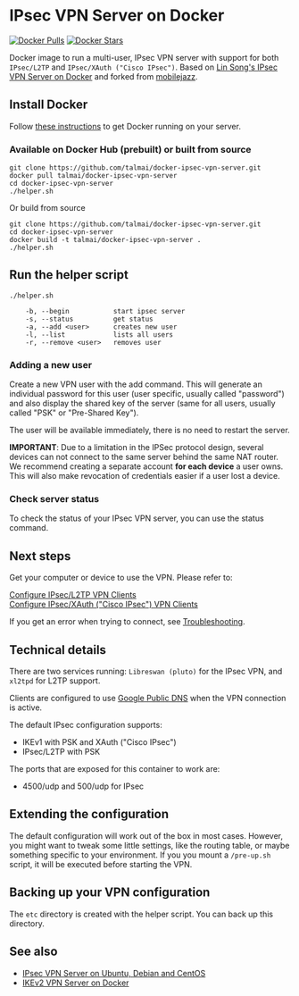 # IPsec VPN Server on Docker

[![Docker Pulls](https://img.shields.io/docker/pulls/talmai/docker-ipsec-vpn-server.svg)](https://hub.docker.com/r/talmai/docker-ipsec-vpn-server/)
[![Docker Stars](https://img.shields.io/docker/stars/talmai/docker-ipsec-vpn-server.svg)](https://hub.docker.com/r/talmai/docker-ipsec-vpn-server/)

Docker image to run a multi-user, IPsec VPN server with support for both `IPsec/L2TP` and `IPsec/XAuth ("Cisco IPsec")`. Based on [Lin Song's IPsec VPN Server on Docker](https://github.com/hwdsl2/docker-ipsec-vpn-server) and forked from [mobilejazz](https://github.com/mobilejazz/docker-ipsec-vpn-server).

## Install Docker

Follow [these instructions](https://docs.docker.com/engine/installation/) to get Docker running on your server.


### Available on Docker Hub (prebuilt) or built from source

```
git clone https://github.com/talmai/docker-ipsec-vpn-server.git
docker pull talmai/docker-ipsec-vpn-server
cd docker-ipsec-vpn-server
./helper.sh
```

Or build from source

```
git clone https://github.com/talmai/docker-ipsec-vpn-server.git
cd docker-ipsec-vpn-server
docker build -t talmai/docker-ipsec-vpn-server .
./helper.sh
```

## Run the helper script

```
./helper.sh

    -b, --begin			  start ipsec server
    -s, --status          get status
    -a, --add <user>      creates new user
    -l, --list            lists all users
    -r, --remove <user>   removes user

```

### Adding a new user

Create a new VPN user with the add command. This will generate an individual password for this user (user specific, usually called "password") and also display the shared key of the server (same for all users, usually called "PSK" or "Pre-Shared Key").

The user will be available immediately, there is no need to restart the server.

**IMPORTANT**: Due to a limitation in the IPSec protocol design, several devices can not connect to the same server behind the same NAT router. We recommend creating a separate account **for each device** a user owns. This will also make revocation of credentials easier if a user lost a device.

### Check server status

To check the status of your IPsec VPN server, you can use the status command.

## Next steps

Get your computer or device to use the VPN. Please refer to:

[Configure IPsec/L2TP VPN Clients](https://github.com/hwdsl2/setup-ipsec-vpn/blob/master/docs/clients.md)   
[Configure IPsec/XAuth ("Cisco IPsec") VPN Clients](https://github.com/hwdsl2/setup-ipsec-vpn/blob/master/docs/clients-xauth.md)

If you get an error when trying to connect, see [Troubleshooting](https://github.com/hwdsl2/setup-ipsec-vpn/blob/master/docs/clients.md#troubleshooting).

## Technical details

There are two services running: `Libreswan (pluto)` for the IPsec VPN, and `xl2tpd` for L2TP support.

Clients are configured to use [Google Public DNS](https://developers.google.com/speed/public-dns/) when the VPN connection is active.

The default IPsec configuration supports:

* IKEv1 with PSK and XAuth ("Cisco IPsec")
* IPsec/L2TP with PSK

The ports that are exposed for this container to work are:

* 4500/udp and 500/udp for IPsec

## Extending the configuration

The default configuration will work out of the box in most cases. However, you might want to tweak some little settings, like the routing table, or maybe something specific to your environment. If you you mount a `/pre-up.sh` script, it will be executed before starting the VPN.

## Backing up your VPN configuration

The `etc` directory is created with the helper script. You can back up this directory.

## See also

* [IPsec VPN Server on Ubuntu, Debian and CentOS](https://github.com/hwdsl2/setup-ipsec-vpn)
* [IKEv2 VPN Server on Docker](https://github.com/gaomd/docker-ikev2-vpn-server)